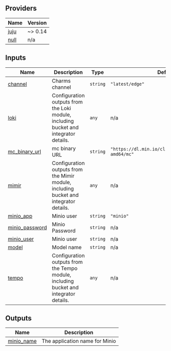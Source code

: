 <!-- BEGIN_TF_DOCS -->
## Providers

| Name | Version |
|------|---------|
| <a name="provider_juju"></a> [juju](#provider\_juju) | ~> 0.14 |
| <a name="provider_null"></a> [null](#provider\_null) | n/a |

## Inputs

| Name | Description | Type | Default | Required |
|------|-------------|------|---------|:--------:|
| <a name="input_channel"></a> [channel](#input\_channel) | Charms channel | `string` | `"latest/edge"` | no |
| <a name="input_loki"></a> [loki](#input\_loki) | Configuration outputs from the Loki module, including bucket and integrator details. | `any` | n/a | yes |
| <a name="input_mc_binary_url"></a> [mc\_binary\_url](#input\_mc\_binary\_url) | mc binary URL | `string` | `"https://dl.min.io/client/mc/release/linux-amd64/mc"` | no |
| <a name="input_mimir"></a> [mimir](#input\_mimir) | Configuration outputs from the Mimir module, including bucket and integrator details. | `any` | n/a | yes |
| <a name="input_minio_app"></a> [minio\_app](#input\_minio\_app) | Minio user | `string` | `"minio"` | no |
| <a name="input_minio_password"></a> [minio\_password](#input\_minio\_password) | Minio Password | `string` | n/a | yes |
| <a name="input_minio_user"></a> [minio\_user](#input\_minio\_user) | Minio user | `string` | n/a | yes |
| <a name="input_model"></a> [model](#input\_model) | Model name | `string` | n/a | yes |
| <a name="input_tempo"></a> [tempo](#input\_tempo) | Configuration outputs from the Tempo module, including bucket and integrator details. | `any` | n/a | yes |

## Outputs

| Name | Description |
|------|-------------|
| <a name="output_minio_name"></a> [minio\_name](#output\_minio\_name) | The application name for Minio |
<!-- END_TF_DOCS -->